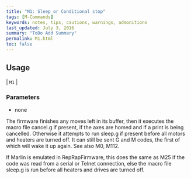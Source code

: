 ```yaml
---
title: "M1: Sleep or Conditional stop" 
tags: [M-Commands]
keywords: notes, tips, cautions, warnings, admonitions
last_updated: July 3, 2016
summary: "ToDo Add Summary"
permalink: M1.html
toc: false
---
```



## Usage ##

| `M1` | 

### Parameters ###
+ none

The firmware finishes any moves left in its buffer, then it executes the macro file cancel.g if present, if the axes are homed and if a print is being cancelled. Otherwise it attempts to run sleep.g if present before all motors and heaters are turned off. It can still be sent G and M codes, the first of which will wake it up again. See also M0, M112.

If Marlin is emulated in RepRapFirmware, this does the same as M25 if the code was read from a serial or Telnet connection, else the macro file sleep.g is run before all heaters and drives are turned off.

